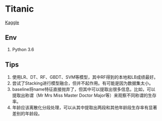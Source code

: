 # Titanic
[Kaggle](https://www.kaggle.com/c/titanic)

## Env
1. Python 3.6

## Tips
1. 使用LR、DT、RF、GBDT、SVM等模型，其中RF得到的本地和LB成绩最好。
2. 尝试了Stacking进行模型融合，但并不起作用。有可能是因为数据集太小。
3. baseline将name特征直接抛弃了，但其中可以提取出很多信息。比如，可以提取出称谓（Mr Mrs Miss Master Doctor Major等）来观察不同称谓的生存率。
4. 年龄应该离散化分段处理，可以从其中提取出两段和其他年龄段生存率有显著差别的年龄段。